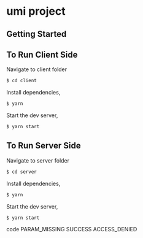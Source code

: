 # umi project

## Getting Started

## To Run Client Side

Navigate to client folder

```bash
$ cd client
```

Install dependencies,

```bash
$ yarn
```

Start the dev server,

```bash
$ yarn start
```


## To Run Server Side

Navigate to server folder

```bash
$ cd server
```

Install dependencies, 

```bash
$ yarn
```

Start the dev server,

```bash
$ yarn start
```

code
PARAM_MISSING
SUCCESS
ACCESS_DENIED